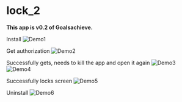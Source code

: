 # lock_2
**This app is v0.2 of Goalsachieve.**

Install ![Demo1](display/01.jpeg)

Get authorization ![Demo2](display/02.jpeg)

Successfully gets, needs to kill the app and open it again
![Demo3](display/03.jpeg)
![Demo4](display/04.jpeg)

Successfully locks screen ![Demo5](display/05.jpeg)

Uninstall ![Demo6](display/06.jpeg)
